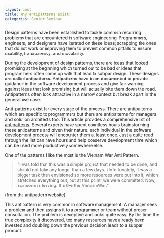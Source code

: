 ```yaml
---
layout: post
title: Why antipatterns exist?
categories: Senior_Seminar
---
```

Design patterns have been established to tackle common recurring problems that are encountered in software engineering. Programmers, engineers, and designers have iterated on these ideas; scrapping the ones that do not work or improving them to prevent common pitfalls to ensure usability, transparency, and modularity.

During the development of design patterns, there are ideas that looked promising at the beginning which turned out to be bad or ideas that programmers often come up with that lead to subpar design. These designs are called antipatterns. Antipatterns have been documented to provide guidance in the software development process and give fair warning against ideas that look promising but will actually bite them down the road. Antipatterns often look attractive in a narrow context but break apart in the general use case.

Anti-patterns exist for every stage of the process. There are antipatterns which are specific to programmers but there are antipatterns for managers and solution architects too. This article provides a comprehensive list of [antipatterns](http://wiki.c2.com/?AntiPatternsCatalog). Several experts have spent countless hours brainstorming these antipatterns and given their nature, each individual in the software development process will encounter them at least once. Just a quite read through the list can have hours and help conserve development time which can be used more productively somewhere else.

One of the patterns I like the most is the Vietnam War Anti Pattern.

>"I was told that this was a simple project that needed to be done, and should not take any longer than a few days. Unfortunately, it was a bigger task than envisioned so more resources were put into it, which stretched everything out, but at this point, we were committed. Now, someone is leaving. It's like the VietnamWar."

(from the antipattern website)

This antipattern is very common in software management. A manager sees a problem and then assigns it to a programmer or team without proper consultation. The problem is deceptive and looks quite easy. By the time the true complexity it discovered, too many resources have already been invested and doubling down the previous decision leads to a subpar product.
